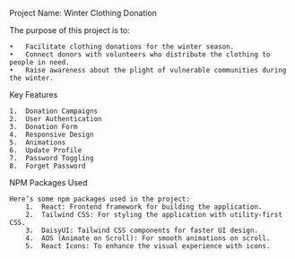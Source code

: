 Project Name: Winter Clothing Donation

The purpose of this project is to:

    •	Facilitate clothing donations for the winter season.
    •	Connect donors with volunteers who distribute the clothing to people in need.
    •	Raise awareness about the plight of vulnerable communities during the winter.

Key Features

    1.	Donation Campaigns
    2.	User Authentication
    3.	Donation Form
    4.	Responsive Design
    5.	Animations
    6.	Update Profile
    7.	Password Toggling 
    8.	Forget Password

NPM Packages Used

    Here’s some npm packages used in the project:
        1.	React: Frontend framework for building the application.
        2.	Tailwind CSS: For styling the application with utility-first CSS.
        3.	DaisyUI: Tailwind CSS components for faster UI design.
        4.	AOS (Animate on Scroll): For smooth animations on scroll.
        5.	React Icons: To enhance the visual experience with icons.